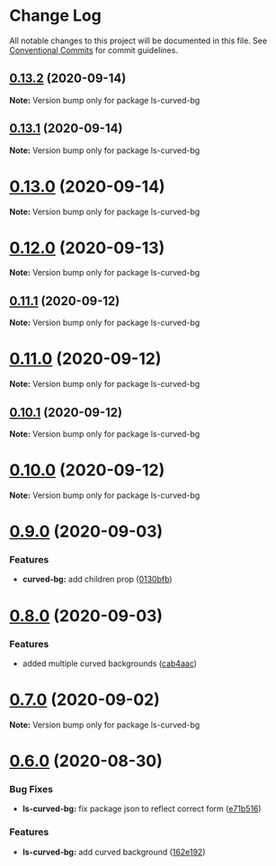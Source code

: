 # Change Log

All notable changes to this project will be documented in this file.
See [Conventional Commits](https://conventionalcommits.org) for commit guidelines.

## [0.13.2](https://github.com/julianiff/living-styleguide/compare/v0.13.1...v0.13.2) (2020-09-14)

**Note:** Version bump only for package ls-curved-bg





## [0.13.1](https://github.com/julianiff/living-styleguide/compare/v0.13.0...v0.13.1) (2020-09-14)

**Note:** Version bump only for package ls-curved-bg





# [0.13.0](https://github.com/julianiff/living-styleguide/compare/v0.12.6...v0.13.0) (2020-09-14)

**Note:** Version bump only for package ls-curved-bg





# [0.12.0](https://github.com/julianiff/living-styleguide/compare/v0.11.3...v0.12.0) (2020-09-13)

**Note:** Version bump only for package ls-curved-bg





## [0.11.1](https://github.com/julianiff/living-styleguide/compare/v0.11.0...v0.11.1) (2020-09-12)

**Note:** Version bump only for package ls-curved-bg





# [0.11.0](https://github.com/julianiff/living-styleguide/compare/v0.10.3...v0.11.0) (2020-09-12)

**Note:** Version bump only for package ls-curved-bg





## [0.10.1](https://github.com/julianiff/living-styleguide/compare/v0.10.0...v0.10.1) (2020-09-12)

**Note:** Version bump only for package ls-curved-bg





# [0.10.0](https://github.com/julianiff/living-styleguide/compare/v0.9.1...v0.10.0) (2020-09-12)

**Note:** Version bump only for package ls-curved-bg





# [0.9.0](https://github.com/julianiff/living-styleguide/compare/v0.8.0...v0.9.0) (2020-09-03)


### Features

* **curved-bg:** add children prop ([0130bfb](https://github.com/julianiff/living-styleguide/commit/0130bfb81ec840bfcb551c130e55e66f239c4c40))





# [0.8.0](https://github.com/julianiff/living-styleguide/compare/v0.7.0...v0.8.0) (2020-09-03)


### Features

* added multiple curved backgrounds ([cab4aac](https://github.com/julianiff/living-styleguide/commit/cab4aac09797cf381b9d5e42f80e58b4fc3670bf))





# [0.7.0](https://github.com/julianiff/living-styleguide/compare/v0.6.0...v0.7.0) (2020-09-02)

**Note:** Version bump only for package ls-curved-bg





# [0.6.0](https://github.com/julianiff/living-styleguide/compare/v0.5.2...v0.6.0) (2020-08-30)


### Bug Fixes

* **ls-curved-bg:** fix package json to reflect correct form ([e71b516](https://github.com/julianiff/living-styleguide/commit/e71b516e499be0cd5c56f23915b9635e793f7d4d))


### Features

* **ls-curved-bg:** add curved background ([162e192](https://github.com/julianiff/living-styleguide/commit/162e192ab038091dea244927b2714bf2a14df3f0))
